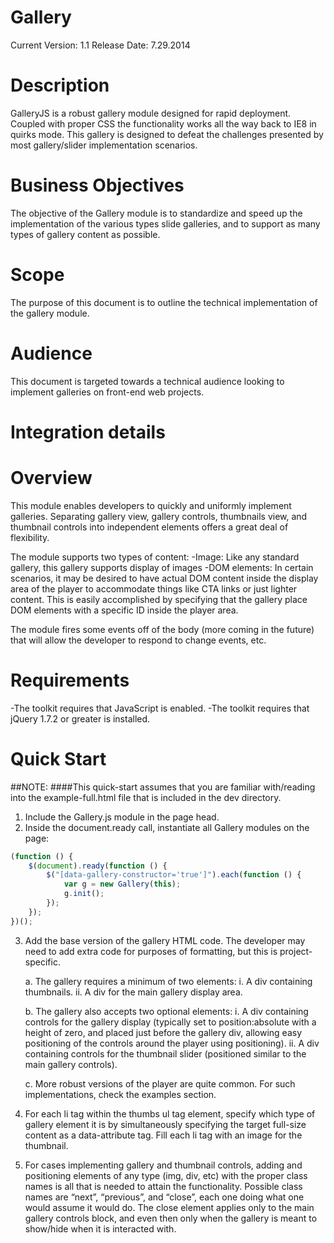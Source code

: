 Gallery
=======

Current Version: 1.1
Release Date: 7.29.2014

Description
===========
GalleryJS is a robust gallery module designed for rapid deployment. Coupled with proper CSS the functionality works all the way back to IE8 in quirks mode.
This gallery is designed to defeat the challenges presented by most gallery/slider implementation scenarios.

Business Objectives
===================
The objective of the Gallery module is to standardize and speed up the implementation of the various types slide galleries, and to support as
many types of gallery content as possible.

Scope
=====
The purpose of this document is to outline the technical implementation of the gallery module.

Audience
========
This document is targeted towards a technical audience looking to implement galleries on front-end web projects.

Integration details
===================

Overview
========
This module enables developers to quickly and uniformly implement galleries. Separating gallery view, gallery controls, thumbnails view, and
thumbnail controls into independent elements offers a great deal of flexibility.

The module supports two types of content:
-Image: Like any standard gallery, this gallery supports display of images
-DOM elements: In certain scenarios, it may be desired to have actual DOM content inside the display area of the player to accommodate
 things like CTA links or just lighter content. This is easily accomplished by specifying that the gallery place DOM elements with a specific
 ID inside the player area.
     
The module fires some events off of the body (more coming in the future) that will allow the developer to respond to change events, etc.

Requirements
============
-The toolkit requires that JavaScript is enabled.
-The toolkit requires that jQuery 1.7.2 or greater is installed.
	
Quick Start
===========

##NOTE:
####This quick-start assumes that you are familiar with/reading into the example-full.html file that is included in the dev directory.

1. Include the Gallery.js module in the page head.
2. Inside the document.ready call, instantiate all Gallery modules on the page:
```javascript
(function () {
	$(document).ready(function () {
		$("[data-gallery-constructor='true']").each(function () {
			var g = new Gallery(this);
			g.init();
		});
	});
})();
```
    
3. Add the base version of the gallery HTML code. The developer may need to add extra code for purposes of formatting, but this is
project-specific.

	a. The gallery requires a minimum of two elements:
		i. A div containing thumbnails.
		ii. A div for the main gallery display area.
		
	b. The gallery also accepts two optional elements:
		i. A div containing controls for the gallery display (typically set to position:absolute with a height of zero, and placed just
before the gallery div, allowing easy positioning of the controls around the player using positioning).
		ii. A div containing controls for the thumbnail slider (positioned similar to the main gallery controls).
		
	c. More robust versions of the player are quite common. For such implementations, check the examples section.
	
4. For each li tag within the thumbs ul tag element, specify which type of gallery element it is by simultaneously specifying the target full-size
content as a data-attribute tag. Fill each li tag with an image for the thumbnail.

5. For cases implementing gallery and thumbnail controls, adding and positioning elements of any type (img, div, etc) with the proper class
names is all that is needed to attain the functionality. Possible class names are “next”, “previous”, and “close”, each one doing what one
would assume it would do. The close element applies only to the main gallery controls block, and even then only when the gallery is
meant to show/hide when it is interacted with.